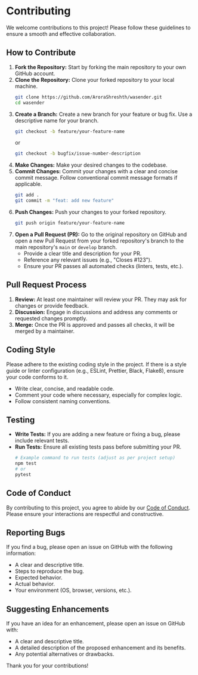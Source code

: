 # Contributing

We welcome contributions to this project! Please follow these guidelines to ensure a smooth and effective collaboration.

## How to Contribute

1.  **Fork the Repository:** Start by forking the main repository to your own GitHub account.
2.  **Clone the Repository:** Clone your forked repository to your local machine.
    ```bash
    git clone https://github.com/AroraShreshth/wasender.git
    cd wasender
    ```
3.  **Create a Branch:** Create a new branch for your feature or bug fix. Use a descriptive name for your branch.
    ```bash
    git checkout -b feature/your-feature-name
    ```
    or
    ```bash
    git checkout -b bugfix/issue-number-description
    ```
4.  **Make Changes:** Make your desired changes to the codebase.
5.  **Commit Changes:** Commit your changes with a clear and concise commit message. Follow conventional commit message formats if applicable.
    ```bash
    git add .
    git commit -m "feat: add new feature"
    ```
6.  **Push Changes:** Push your changes to your forked repository.
    ```bash
    git push origin feature/your-feature-name
    ```
7.  **Open a Pull Request (PR):** Go to the original repository on GitHub and open a new Pull Request from your forked repository's branch to the main repository's `main` or `develop` branch.
    - Provide a clear title and description for your PR.
    - Reference any relevant issues (e.g., "Closes #123").
    - Ensure your PR passes all automated checks (linters, tests, etc.).

## Pull Request Process

1.  **Review:** At least one maintainer will review your PR. They may ask for changes or provide feedback.
2.  **Discussion:** Engage in discussions and address any comments or requested changes promptly.
3.  **Merge:** Once the PR is approved and passes all checks, it will be merged by a maintainer.

## Coding Style

Please adhere to the existing coding style in the project. If there is a style guide or linter configuration (e.g., ESLint, Prettier, Black, Flake8), ensure your code conforms to it.

- Write clear, concise, and readable code.
- Comment your code where necessary, especially for complex logic.
- Follow consistent naming conventions.

## Testing

- **Write Tests:** If you are adding a new feature or fixing a bug, please include relevant tests.
- **Run Tests:** Ensure all existing tests pass before submitting your PR.
  ```bash
  # Example command to run tests (adjust as per project setup)
  npm test
  # or
  pytest
  ```

## Code of Conduct

By contributing to this project, you agree to abide by our [Code of Conduct](CODE_OF_CONDUCT.md). Please ensure your interactions are respectful and constructive.

## Reporting Bugs

If you find a bug, please open an issue on GitHub with the following information:

- A clear and descriptive title.
- Steps to reproduce the bug.
- Expected behavior.
- Actual behavior.
- Your environment (OS, browser, versions, etc.).

## Suggesting Enhancements

If you have an idea for an enhancement, please open an issue on GitHub with:

- A clear and descriptive title.
- A detailed description of the proposed enhancement and its benefits.
- Any potential alternatives or drawbacks.

Thank you for your contributions!
